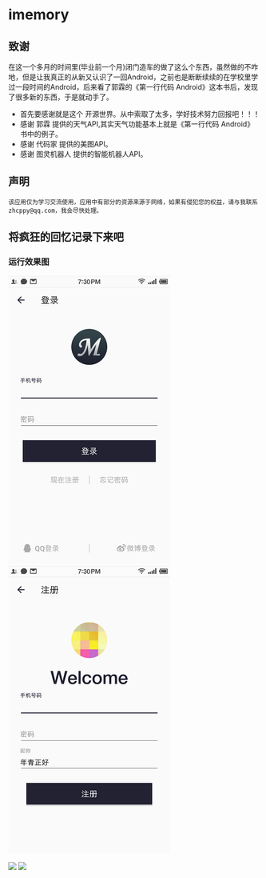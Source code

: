 # imemory

## 致谢
在这一个多月的时间里(毕业前一个月)闭门造车的做了这么个东西，虽然做的不咋地，但是让我真正的从新又认识了一回Android，之前也是断断续续的在学校里学过一段时间的Android，后来看了郭霖的《第一行代码 Android》这本书后，发现了很多新的东西，于是就动手了。

* 首先要感谢就是这个 开源世界。从中索取了太多，学好技术努力回报吧！！！
* 感谢 郭霖 提供的天气API,其实天气功能基本上就是《第一行代码 Android》书中的例子。
* 感谢 代码家 提供的美图API。
* 感谢 图灵机器人 提供的智能机器人API。

## 声明
    该应用仅为学习交流使用，应用中有部分的资源来源于网络，如果有侵犯您的权益，请与我联系zhcppy@qq.com，我会尽快处理。

## 将疯狂的回忆记录下来吧

### 运行效果图

![](publice/image/Screenshot_2017-04-27-17-40-12-725_imemory.png) ![](publice/image/Screenshot_2017-04-27-17-40-17-639_imemory.png)

![](http://i.imgur.com/cCjGgna.png)  ![](http://i.imgur.com/sTkY0ma.png)

